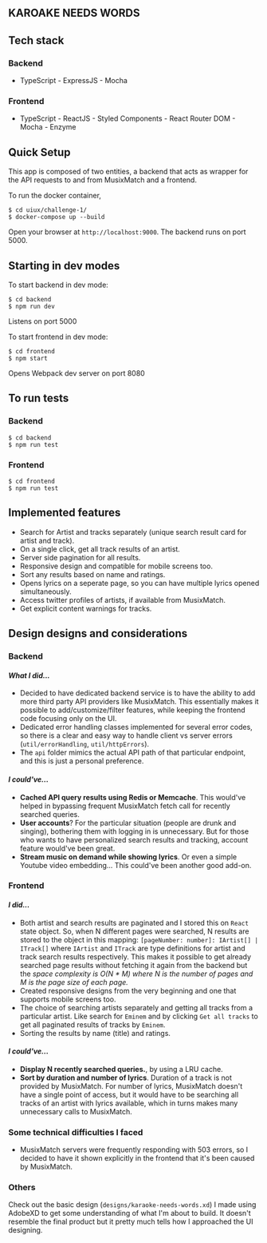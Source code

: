 ## KAROAKE NEEDS WORDS

## Tech stack

### Backend

- TypeScript - ExpressJS - Mocha

### Frontend

- TypeScript - ReactJS - Styled Components - React Router DOM - Mocha - Enzyme

## Quick Setup

This app is composed of two entities, a backend that acts as wrapper for the API requests to and from MusixMatch and a frontend.

To run the docker container,

    $ cd uiux/challenge-1/
    $ docker-compose up --build

Open your browser at `http://localhost:9000`. The backend runs on port 5000.

## Starting in dev modes

To start backend in dev mode:

    $ cd backend
    $ npm run dev

Listens on port 5000

To start frontend in dev mode:

    $ cd frontend
    $ npm start

Opens Webpack dev server on port 8080

## To run tests

### Backend

    $ cd backend
    $ npm run test

### Frontend

    $ cd frontend
    $ npm run test

## Implemented features

- Search for Artist and tracks separately (unique search result card for artist and track).
- On a single click, get all track results of an artist.
- Server side pagination for all results.
- Responsive design and compatible for mobile screens too.
- Sort any results based on name and ratings.
- Opens lyrics on a seperate page, so you can have multiple lyrics opened simultaneously.
- Access twitter profiles of artists, if available from MusixMatch.
- Get explicit content warnings for tracks.

## Design designs and considerations

### Backend

#### _What I did..._

- Decided to have dedicated backend service is to have the ability to add more third party API providers like MusixMatch. This essentially makes it possible to add/customize/filter features, while keeping the frontend code focusing only on the UI.
- Dedicated error handling classes implemented for several error codes, so there is a clear and easy way to handle client vs server errors (`util/errorHandling`, `util/httpErrors`).
- The `api` folder mimics the actual API path of that particular endpoint, and this is just a personal preference.

#### _I could've..._

- **Cached API query results using Redis or Memcache**. This would've helped in bypassing frequent MusixMatch fetch call for recently searched queries.
- **User accounts**? For the particular situation (people are drunk and singing), bothering them with logging in is unnecessary. But for those who wants to have personalized search results and tracking, account feature would've been great.
- **Stream music on demand while showing lyrics**. Or even a simple Youtube video embedding...
  This could've been another good add-on.

### Frontend

#### _I did..._

- Both artist and search results are paginated and I stored this on `React` state object. So, when N different pages were searched, N results are stored to the object in this mapping: `[pageNumber: number]: IArtist[] | ITrack[]` where `IArtist` and `ITrack` are type definitions for artist and track search results respectively. This makes it possible to get already searched page results without fetching it again from the backend but the _space complexity is O(N \* M) where N is the number of pages and M is the page size of each page._
- Created responsive designs from the very beginning and one that supports mobile screens too.
- The choice of searching artists separately and getting all tracks from a particular artist. Like search for `Eminem` and by clicking `Get all tracks` to get all paginated results of tracks by `Eminem`.
- Sorting the results by name (title) and ratings.

#### _I could've..._

- **Display N recently searched queries.**, by using a LRU cache.
- **Sort by duration and number of lyrics**. Duration of a track is not provided by MusixMatch. For number of lyrics, MusixMatch doesn't have a single point of access, but it would have to be searching all tracks of an artist with lyrics available, which in turns makes many unnecessary calls to MusixMatch.

### Some technical difficulties I faced

- MusixMatch servers were frequently responding with 503 errors, so I decided to have it shown explicitly in the frontend that it's been caused by MusixMatch.

### Others

Check out the basic design (`designs/karaoke-needs-words.xd`) I made using AdobeXD to get some understanding of what I'm about to build. It doesn't resemble the final product but it pretty much tells how I approached the UI designing.
